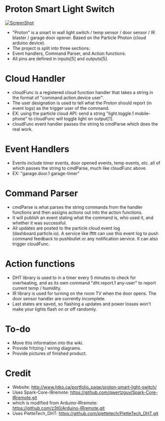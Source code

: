 # Proton Smart Light Switch
[![ScreenShot](http://www.htko.ca/wp-content/uploads/2016/04/Youtube-button.png)](https://youtu.be/7FFnYyeRKBw)
- "Proton" is a smart in wall light switch / temp sensor / door sensor / IR blaster / garage door opener. Based on the Particle Photon (cloud arduino device).
- The project is split into three sections:
- Event handlers, Command Parser, and Action functions.
- All pins are defined in inputs[5] and outputs[5].

# Cloud Handler
- cloudFunc is a registered cloud function handler that takes a string in the format of "command.action.device user". 
- The user designation is used to tell what the Proton should report (in event logs) as the trigger user of the command. 
- EX: using the particle cloud API: send a string "light.toggle.1 mobile-phone" to cloudFunc will toggle light on output[1].
- cloudFunc event handler passes the string to cmdParse which does the real work.

# Event Handlers
- Events include timer events, door opened events, temp events, etc. all of which passes the string to cmdParse, much like cloudFunc above.
- EX: "garage.door.1 garage-timer"

# Command Parser
- cmdParse is what parses the string commands from the handler functions and then assigns actions out into the action functions.
- It will publish an event stating what the command is, who used it, and whether it was successful.
- All updates are posted to the particle cloud event log (dashboard.particle.io). A service like Ifttt can use this event log to push command feedback to pushbullet or any notification service. It can also trigger cloudFunc.

# Action functions
- DHT library is used to in a timer every 5 minutes to check for overheating, and as its own command "dht.report.1 any-user" to report current temp / humidity. 
- IR library is used for turning on the room TV when the door opens. The door sensor handler are currently incomplete.
- Last states are saved, so flashing a updates and power losses won't make your lights flash on or off randomly.

# To-do
- Move this information into the wiki.
- Provide fritzing / wiring diagrams.
- Provide pictures of finished product.

# Credit
- Website: http://www.htko.ca/portfolio_page/proton-smart-light-switch/
- Uses Spark-Core-IRremote: https://github.com/qwertzguy/Spark-Core-IRremote.git
- which is modified from Arduino-IRremote: https://github.com/z3t0/Arduino-IRremote.git
- Uses PietteTech_DHT: https://github.com/piettetech/PietteTech_DHT.git
